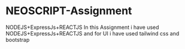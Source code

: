 # NEOSCRIPT-Assignment
NODEJS+ExpressJs+REACTJS
In this Assignment i have used NODEJS+ExpressJs+REACTJS and for UI i have used tailwind css and bootstrap
